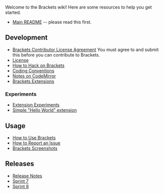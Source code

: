 Welcome to the Brackets wiki! Here are some resources to help you get started.

* [Main README](https://github.com/adobe/brackets/blob/master/README.md) -- please read this first.

## Development

* [Brackets Contributor License Agreement](http://brackets.io/brackets-contributor-license-agreement.html) You must agree to and submit this before you can contribute to Brackets.
* [License](https://github.com/adobe/brackets/blob/master/LICENSE)
* [How to Hack on Brackets](https://github.com/adobe/brackets/wiki/How-to-Hack-on-Brackets)
* [Coding Conventions](https://github.com/adobe/brackets/wiki/Brackets-Coding-Conventions)
* [Notes on CodeMirror](https://github.com/adobe/brackets/wiki/Notes-on-CodeMirror)
* [Brackets Extensions](https://github.com/adobe/brackets/wiki/Brackets-Extensions)

### Experiments

* [Extension Experiments](https://github.com/adobe/brackets/wiki/Extension-Experiments)
* [Simple "Hello World" extension](https://github.com/adobe/brackets/wiki/Simple-%22Hello-World%22-extension)

## Usage

* [How to Use Brackets](https://github.com/adobe/brackets/wiki/How-to-Use-Brackets)
* [How to Report an Issue](https://github.com/adobe/brackets/wiki/How-to-Report-an-Issue)
* [Brackets Screenshots](https://github.com/adobe/brackets/wiki/Brackets-Screenshots)

## Releases

* [Release Notes](https://github.com/adobe/brackets/wiki/Release-Notes)
 * [Sprint 7](https://github.com/adobe/brackets/wiki/Release-Notes:-Sprint-7)
 * [Sprint 8](https://github.com/adobe/brackets/wiki/Release-Notes:-Sprint-8)